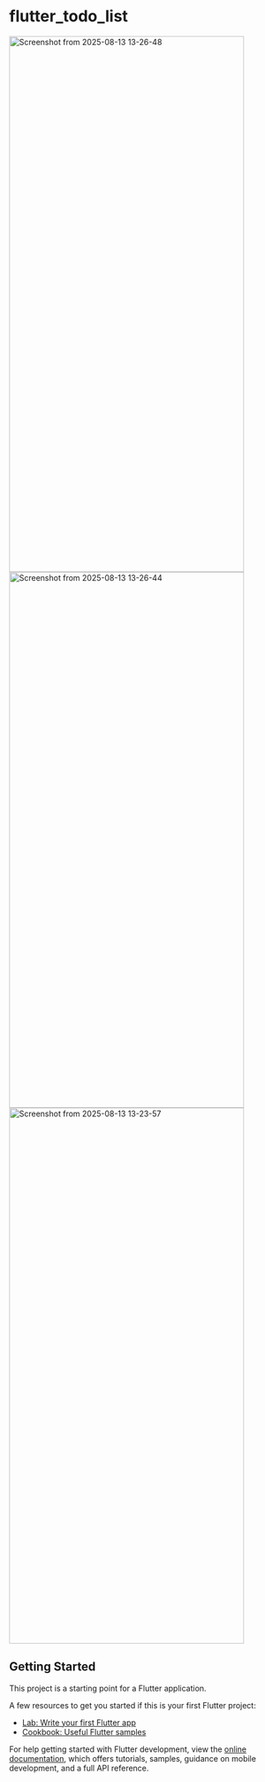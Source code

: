 # flutter_todo_list

<img width="425" height="967" alt="Screenshot from 2025-08-13 13-26-48" src="https://github.com/user-attachments/assets/c09d81f2-4e7d-449f-b014-bd4f54d8fcab" />
<img width="425" height="967" alt="Screenshot from 2025-08-13 13-26-44" src="https://github.com/user-attachments/assets/6787123b-56c9-440e-bb33-0cb034ab6dfc" />
<img width="425" height="967" alt="Screenshot from 2025-08-13 13-23-57" src="https://github.com/user-attachments/assets/eeb875c7-bbd2-4abe-aed6-97ca32d586ed" />


## Getting Started

This project is a starting point for a Flutter application.

A few resources to get you started if this is your first Flutter project:

- [Lab: Write your first Flutter app](https://docs.flutter.dev/get-started/codelab)
- [Cookbook: Useful Flutter samples](https://docs.flutter.dev/cookbook)

For help getting started with Flutter development, view the
[online documentation](https://docs.flutter.dev/), which offers tutorials,
samples, guidance on mobile development, and a full API reference.

